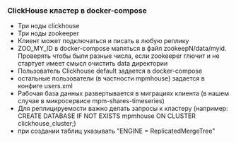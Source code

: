 ### ClickHouse кластер в docker-compose

- Три ноды clickhouse
- Три ноды zookeeper
- Клиент может подключаться и писать в любую реплику
- ZOO_MY_ID в docker-compose мапяться в файл zookeepN/data/myid. Проверять чтобы были разные числа, если zookeeper глючит и не стартует имеет смысл очистить data директории
- Пользователь Clickhouse default задается в docker-compose
- остальные пользователи (в частности mpmhouse) задается в конфиге users.xml
- Рабочая база данных развертывается в миграциях клиента (в нашем случае в микросервисе mpm-shares-timeseries)
- Для реплицируемости важно делать запросы к кластеру (например: CREATE DATABASE IF NOT EXISTS mpmhouse ON CLUSTER clickhouse_cluster;)
- при создании таблиц указывать "ENGINE = ReplicatedMergeTree"